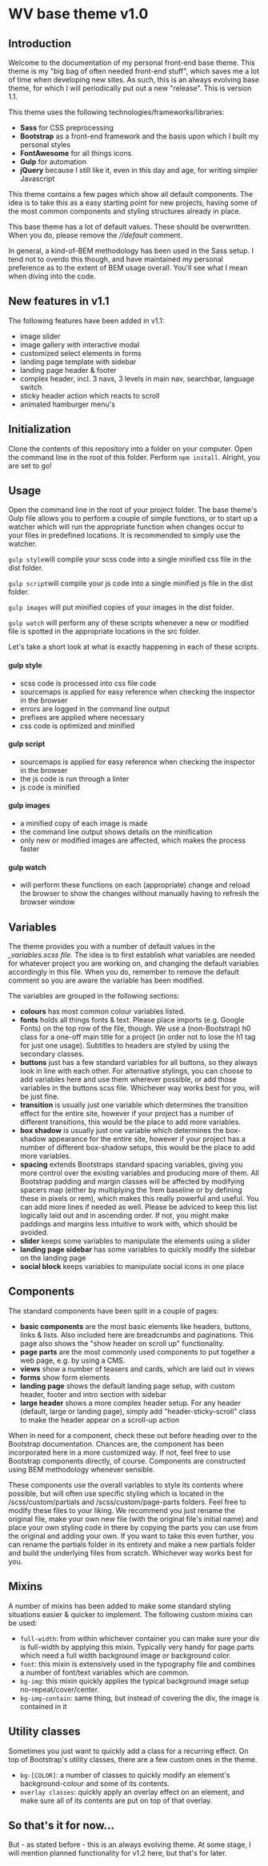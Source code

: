 # WV base theme v1.0

## Introduction

Welcome to the documentation of my personal front-end base theme. This theme is my "big bag of often needed front-end stuff", which saves me a lot of time when developing new sites. As such, this is an always evolving base theme, for which I will periodically put out a new "release". This is version 1.1.

This theme uses the following technologies/frameworks/libraries:

- **Sass** for CSS preprocessing
- **Bootstrap** as a front-end framework and the basis upon which I built my personal styles
- **FontAwesome** for all things icons
- **Gulp** for automation
- **jQuery** because I still like it, even in this day and age, for writing simpler Javascript

This theme contains a few pages which show all default components.
The idea is to take this as a easy starting point for new projects, having some of the most common components and styling structures already in place.

This base theme has a lot of default values. These should be overwritten. When you do, please remove the *//default* comment.

In general, a kind-of-BEM methodology has been used in the Sass setup.
I tend not to overdo this though, and have maintained my personal preference as to the extent of BEM usage overall.
You'll see what I mean when diving into the code.

## New features in v1.1
The following features have been added in v1.1:
- image slider
- image gallery with interactive modal
- customized select elements in forms
- landing page template with sidebar
- landing page header & footer
- complex header, incl. 3 navs, 3 levels in main nav, searchbar, language switch
- sticky header action which reacts to scroll
- animated hamburger menu's

## Initialization

Clone the contents of this repository into a folder on your computer. Open the command line in the root of this folder. Perform `npm install`. Alright, you are set to go!

## Usage

Open the command line in the root of your project folder. The base theme's Gulp file allows you to perform a couple of simple functions, or to start up a watcher which will run the appropriate function when changes occur to your files in predefined locations. It is recommended to simply use the watcher.

`gulp style`will compile your scss code into a single minified css file in the dist folder.

`gulp script`will compile your js code into a single minified js file in the dist folder.

`gulp images` will put minified copies of your images in the dist folder.

`gulp watch` will perform any of these scripts whenever a new or modified file is spotted in the appropriate locations in the src folder.

Let's take a short look at what is exactly happening in each of these scripts.

#### gulp style
- scss code is processed into css file code
- sourcemaps is applied for easy reference when checking the inspector in the browser
- errors are logged in the command line output
- prefixes are applied where necessary
- css code is optimized and minified

#### gulp script
- sourcemaps is applied for easy reference when checking the inspector in the browser
- the js code is run through a linter
- js code is minified

#### gulp images
- a minified copy of each image is made
- the command line output shows details on the minification
- only new or modified images are affected, which makes the process faster

#### gulp watch
- will perform these functions on each (appropriate) change and reload the browser to show the changes without manually having to refresh the browser window

## Variables

The theme provides you with a number of default values in the *\_variables.scss file*. The idea is to first establish what variables are needed for whatever project you are working on, and changing the default variables accordingly in this file. When you do, remember to remove the default comment so you are aware the variable has been modified.

The variables are grouped in the following sections:
- **colours** has most common colour variables listed.
- **fonts** holds all things fonts & text. Please place imports (e.g. Google Fonts) on the top row of the file, though. We use a (non-Bootstrap) h0 class for a one-off main title for a project (in order not to lose the h1 tag for just one usage). Subtitles to headers are styled by using the secondary classes.
- **buttons** just has a few standard variables for all buttons, so they always look in line with each other. For alternative stylings, you can choose to add variables here and use them wherever possible, or add those variables in the buttons scss file. Whichever way works best for you, will be just fine.
- **transition** is usually just one variable which determines the transition effect for the entire site, however if your project has a number of different transitions, this would be the place to add more variables.
- **box shadow** is usually just one variable which determines the box-shadow appearance for the entire site, however if your project has a number of different box-shadow setups, this would be the place to add more variables.
- **spacing** extends Bootstraps standard spacing variables, giving you more control over the existing variables and producing more of them. All Bootstrap padding and margin classes will be affected by modifying spacers map (either by multiplying the 1rem baseline or by defining these in pixels or rem), which makes this really powerful and useful. You can add more lines if needed as well. Please be adviced to keep this list logically laid out and in ascending order. If not, you might make paddings and margins less intuitive to work with, which should be avoided.
- **slider** keeps some variables to manipulate the elements using a slider
- **landing page sidebar** has some variables to quickly modify the sidebar on the landing page
- **social block** keeps variables to manipulate social icons in one place

## Components

The standard components have been split in a couple of pages:
- **basic components** are the most basic elements like headers, buttons, links & lists. Also included here are breadcrumbs and paginations. This page also shows the "show header on scroll up" functionality.
- **page parts** are the most commonly used components to put together a web page, e.g. by using a CMS.
- **views** show a number of teasers and cards, which are laid out in views
- **forms** show form elements
- **landing page** shows the default landing page setup, with custom header, footer and intro section with sidebar
- **large header** shows a more complex header setup. For any header (default, large or landing page), simply add "header-sticky-scroll" class to make the header appear on a scroll-up action

When in need for a component, check these out before heading over to the Bootstrap documentation. Chances are, the component has been incorporated here in a more customized way. If not, feel free to use Bootstrap components directly, of course. Components are constructed using BEM methodology whenever sensible.

These components use the overall variables to style its contents where possible, but will often use specific styling which is located in the /scss/custom/partials and /scss/custom/page-parts folders. Feel free to modify these files to your liking. We recommend you just rename the original file, make your own new file (with the original file's initial name) and place your own styling code in there by copying the parts you can use from the original and adding your own. If you want to take this even further, you can rename the partials folder in its entirety and make a new partials folder and build the underlying files from scratch. Whichever way works best for you.

## Mixins

A number of mixins has been added to make some standard styling situations easier & quicker to implement. The following custom mixins can be used:

- `full-width`: from within whichever container you can make sure your div is full-width by applying this mixin. Typically very handy for page parts which need a full width background image or background color.
- `font`: this mixin is extensively used in the typography file and combines a number of font/text variables which are common.
- `bg-img`: this mixin quickly applies the typical background image setup no-repeat/cover/center.
- `bg-img-contain`: same thing, but instead of covering the div, the image is contained in it

## Utility classes

Sometimes you just want to quickly add a class for a recurring effect. On top of Bootstrap's utility classes, there are a few custom ones in the theme.

- `bg-[COLOR]`: a number of classes to quickly modify an element's background-colour and some of its contents.
- `overlay classes`: quickly apply an overlay effect on an element, and make sure all of its contents are put on top of that overlay.


## So that's it for now...
But - as stated before - this is an always evolving theme. At some stage, I will mention planned functionality for v1.2 here, but that's for later.

